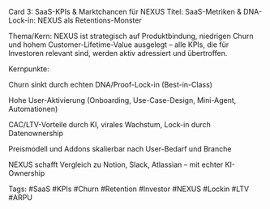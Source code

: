 Card 3: SaaS-KPIs & Marktchancen für NEXUS
Titel: SaaS-Metriken & DNA-Lock-in: NEXUS als Retentions-Monster

Thema/Kern:
NEXUS ist strategisch auf Produktbindung, niedrigen Churn und hohem Customer-Lifetime-Value ausgelegt – alle KPIs, die für Investoren relevant sind, werden aktiv adressiert und übertroffen.

Kernpunkte:

Churn sinkt durch echten DNA/Proof-Lock-in (Best-in-Class)

Hohe User-Aktivierung (Onboarding, Use-Case-Design, Mini-Agent, Automationen)

CAC/LTV-Vorteile durch KI, virales Wachstum, Lock-in durch Datenownership

Preismodell und Addons skalierbar nach User-Bedarf und Branche

NEXUS schafft Vergleich zu Notion, Slack, Atlassian – mit echter KI-Ownership

Tags: #SaaS #KPIs #Churn #Retention #Investor #NEXUS #Lockin #LTV #ARPU